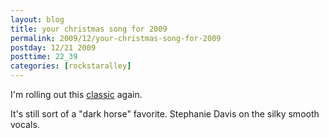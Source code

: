 ```yaml
---
layout: blog
title: your christmas song for 2009
permalink: 2009/12/your-christmas-song-for-2009
postday: 12/21 2009
posttime: 22_39
categories: [rockstaralley]
---
```


<p>I&#039;m rolling out this <a href="http://www.kristeraxel.com/media/2010-0911-ycs.mp3">classic</a> again.</p>
<p>It&#039;s still sort of a "dark horse" favorite. Stephanie Davis on the silky smooth vocals.</p>
